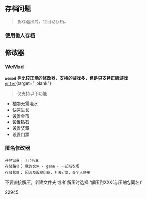 ## 

## 存档问题

> 游戏退出后，会自动存档。

### 使用他人存档



## 修改器

###  **WeMod**

**`wemod` 是比较正规的修改器，支持的游戏多，但是只支持正版游戏**  [`enter`](https://www.wemod.com/zh){target="_blank"}   

 > 仅支持以下功能

- 植物无需浇水
- 快速生长
- 设置金币
- 设置钻石
- 设置奖章
- 设置门票

### **匿名修改器**

`存储位置`： `123网盘`   
`存储路径`： `我的文件 - game - 一起玩农场`    
`存储状态`： `因涉及版权纠纷，无法分享，仅个人使用`   

不要直接解压，新建文件夹 或者 解压时选择 '解压到XXX(与压缩包同名)' 


22945